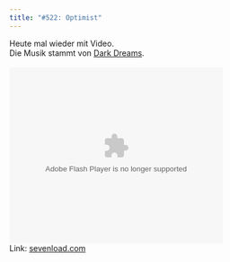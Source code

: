 ```yaml
---
title: "#522: Optimist"
---
```

Heute mal wieder mit Video.<br />
Die Musik stammt von <a href="http://alpha1.ilike.com/artist/emerging/dark_dreams">Dark Dreams</a>.<br />
<br />
<object width="380" height="313"><param name="FlashVars" value="slxml=de.sevenload.com"><param name="movie" value="http://de.sevenload.com/pl/NcNPBx9/380x313/swf" ><embed src="http://de.sevenload.com/pl/NcNPBx9/380x313/swf" type="application/x-shockwave-flash" width="380" height="313" FlashVars="slxml=de.sevenload.com"></embed></object><br />Link: <a href="http://de.sevenload.com/videos/NcNPBx9/Making-Of-Fred-Comic-524">sevenload.com</a><br />
<br />
<br />
